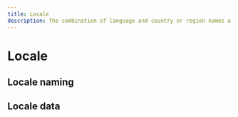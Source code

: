 ```yaml
---
title: Locale
description: The combination of language and country or region names a locale.
---
```


# Locale

## Locale naming

## Locale data
